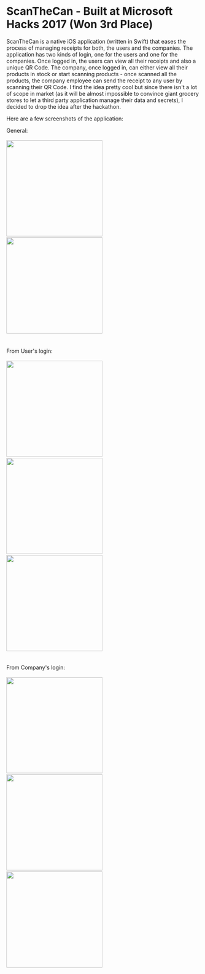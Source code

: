 # ScanTheCan - Built at Microsoft Hacks 2017 (Won 3rd Place)

ScanTheCan is a native iOS application (written in Swift) that eases the process of managing receipts for both, the users and the companies. The application has two kinds of login, one for the users and one for the companies. Once logged in, the users can view all their receipts and also a unique QR Code. The company, once logged in, can either view all their products in stock or start scanning products - once scanned all the products, the company employee can send the receipt to any user by scanning their QR Code. I find the idea pretty cool but since there isn't a lot of scope in market (as it will be almost impossible to convince giant grocery stores to let a third party application manage their data and secrets), I decided to drop the idea after the hackathon.

Here are a few screenshots of the application: <br />

General:<br /><br />
<img src="https://github.com/mehtamanan/ScanTheCan-iOS/blob/master/Screenshots/screenshot_login.png" width=250>&nbsp;&nbsp;&nbsp;&nbsp;
<img src="https://github.com/mehtamanan/ScanTheCan-iOS/blob/master/Screenshots/screenshsot_login_failed.png" width=250>&nbsp;&nbsp;&nbsp;&nbsp;
<br />
<br />
<br />
From User's login:<br /><br />
<img src="https://github.com/mehtamanan/ScanTheCan-iOS/blob/master/Screenshots/screenshot_receipts.png" width=250>&nbsp;&nbsp;&nbsp;&nbsp;
<img src="https://github.com/mehtamanan/ScanTheCan-iOS/blob/master/Screenshots/screnshot_user_qr_code.png" width=250>&nbsp;&nbsp;&nbsp;&nbsp;
<img src="https://github.com/mehtamanan/ScanTheCan-iOS/blob/master/Screenshots/screenshot_receipt.png" width=250>
<br />
<br />
<br />
From Company's login:<br /><br />
<img src="https://github.com/mehtamanan/ScanTheCan-iOS/blob/master/Screenshots/screenshot_scanning_products.png" width=250>&nbsp;&nbsp;&nbsp;&nbsp;
<img src="https://github.com/mehtamanan/ScanTheCan-iOS/blob/master/Screenshots/screenshot_scanning_qr_code.png" width=250>&nbsp;&nbsp;&nbsp;&nbsp;
<img src="https://github.com/mehtamanan/ScanTheCan-iOS/blob/master/Screenshots/screenshot_receipt_sent.png" width=250>
